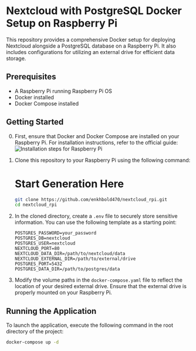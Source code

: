 # Nextcloud with PostgreSQL Docker Setup on Raspberry Pi

This repository provides a comprehensive Docker setup for deploying Nextcloud alongside a PostgreSQL database on a Raspberry Pi. It also includes configurations for utilizing an external drive for efficient data storage.

## Prerequisites

- A Raspberry Pi running Raspberry Pi OS
- Docker installed
- Docker Compose installed

## Getting Started

0. First, ensure that Docker and Docker Compose are installed on your Raspberry Pi.
   For installation instructions, refer to the official guide: ![Installation steps for Raspberry Pi](https://docs.docker.com/engine/install/raspberry-pi-os/)

1. Clone this repository to your Raspberry Pi using the following command:

   # Start Generation Here

   ```bash
   git clone https://github.com/enkhbold470/nextcloud_rpi.git
   cd nextcloud_rpi
   ```

2. In the cloned directory, create a `.env` file to securely store sensitive information. You can use the following template as a starting point:

   ```
   POSTGRES_PASSWORD=your_password
   POSTGRES_DB=nextcloud
   POSTGRES_USER=nextcloud
   NEXTCLOUD_PORT=80
   NEXTCLOUD_DATA_DIR=/path/to/nextcloud/data
   NEXTCLOUD_EXTERNAL_DIR=/path/to/external/drive
   POSTGRES_PORT=5432
   POSTGRES_DATA_DIR=/path/to/postgres/data
   ```

3. Modify the volume paths in the `docker-compose.yaml` file to reflect the location of your desired external drive. Ensure that the external drive is properly mounted on your Raspberry Pi.

## Running the Application

To launch the application, execute the following command in the root directory of the project:

```bash
docker-compose up -d
```
